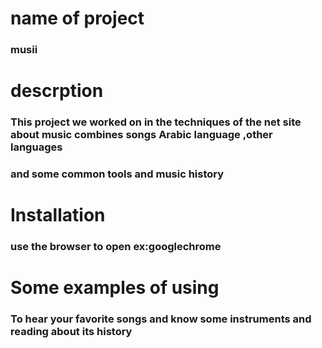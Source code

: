 

# name of project

### musii

# descrption

### This project we worked on in the techniques of the net site about music combines songs Arabic language ,other languages
### and some common tools and music history

# Installation

### use the browser to open ex:googlechrome

# Some examples of using
### To hear your favorite songs and know some instruments and reading about its history
